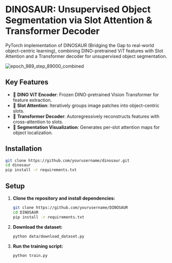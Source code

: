 # DINOSAUR: Unsupervised Object Segmentation via Slot Attention & Transformer Decoder

PyTorch implementation of DINOSAUR (Bridging the Gap to real-world object-centric learning), combining DINO-pretrained ViT features with Slot Attention and a Transformer decoder for unsupervised object segmentation.

![epoch_989_step_89000_combined](https://github.com/user-attachments/assets/8b6a72b9-3fee-45a8-840e-e9bb70613f44)


## Key Features
- 🦖 **DINO ViT Encoder**: Frozen DINO-pretrained Vision Transformer for feature extraction.
- 🎰 **Slot Attention**: Iteratively groups image patches into object-centric slots.
- 🔄 **Transformer Decoder**: Autoregressively reconstructs features with cross-attention to slots.
- 🎨 **Segmentation Visualization**: Generates per-slot attention maps for object localization.

## Installation
```bash
git clone https://github.com/yourusername/dinosaur.git
cd dinosaur
pip install -r requirements.txt
```

## Setup

1. **Clone the repository and install dependencies:**

   ```bash
   git clone https://github.com/yourusername/DINOSAUR
   cd DINOSAUR
   pip install -r requirements.txt
   ```

2. **Download the dataset:** 
   
   ```bash 
   python data/download_dataset.py
   ```

3. **Run the training script:** 
 
   ```bash 
   python train.py 
   ```



